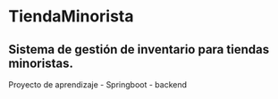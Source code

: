 # TiendaMinorista
## Sistema de gestión de inventario para tiendas minoristas.
Proyecto de aprendizaje - Springboot - backend

